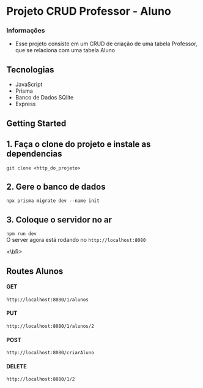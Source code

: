 # Projeto CRUD Professor - Aluno

### Informações
  - Esse projeto consiste em um CRUD de criação de uma tabela Professor, que se relaciona com uma tabela Aluno
## Tecnologias
- JavaScript
- Prisma
- Banco de Dados SQlite
- Express


## Getting Started
## 1. Faça o clone do projeto e instale as dependencias
`git clone <http_do_projeto> `
## 2. Gere o banco de dados
`npx prisma migrate dev --name init `
## 3. Coloque o servidor no ar
`npm run dev` </br>
O server agora está rodando no `http://localhost:8080`

<\bR>
## Routes Alunos
#### GET
`http://localhost:8080/1/alunos`
#### PUT
`http://localhost:8080/1/alunos/2`
#### POST
`http://localhost:8080/criarAluno`
#### DELETE
`http://localhost:8080/1/2`
